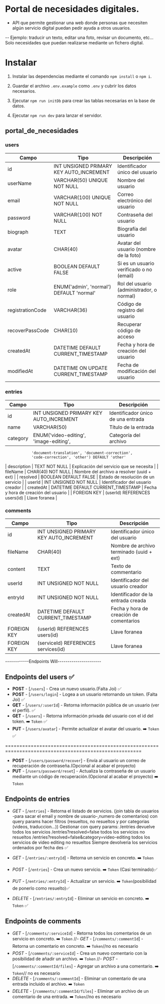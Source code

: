 # Portal de necesidades digitales.

-   API que permite gestionar una web donde personas que necesiten algún servicio digital puedan pedir ayuda a otros usuarios.

-- Ejemplo: traducir un texto, editar una foto, revisar un documento, etc… Solo necesidades que puedan realizarse mediante un fichero digital.

# Instalar

1. Instalar las dependencias mediante el comando `npm install` o `npm i`.

2. Guardar el archivo `.env.example` como `.env` y cubrir los datos necesarios.

3. Ejecutar `npm run initDb` para crear las tablas necesarias en la base de datos.

4. Ejecutar `npm run dev` para lanzar el servidor.

## portal_de_necesidades

### users

| Campo            | Tipo                                    | Descripción                              |
| ---------------- | --------------------------------------- | ---------------------------------------- |
| id               | INT UNSIGNED PRIMARY KEY AUTO_INCREMENT | Identificador único del usuario          |
| userName         | VARCHAR(50) UNIQUE NOT NULL             | Nombre del usuario                       |
| email            | VARCHAR(100) UNIQUE NOT NULL            | Correo electrónico del usuario           |
| password         | VARCHAR(100) NOT NULL                   | Contraseña del usuario                   |
| biograph         | TEXT                                    | Biografía del usuario                    |
| avatar           | CHAR(40)                                | Avatar del usuario (nombre de la foto)   |
| active           | BOOLEAN DEFAULT FALSE                   | Si es un usuario verificado o no (email) |
| role             | ENUM('admin', 'normal') DEFAULT 'normal'| Rol del usuario (administrador, o normal)|
| registrationCode | VARCHAR(36)                             | Código de registro del usuario           |
| recoverPassCode  | CHAR(10)                                | Recuperar código de acceso               |
| createdAt        | DATETIME DEFAULT CURRENT_TIMESTAMP      | Fecha y hora de creación del usuario     |
| modifiedAt       | DATETIME ON UPDATE CURRENT_TIMESTAMP    | Fecha de modificación del usuario        |

### entries

| Campo       | Tipo                                            | Descripción                                |
| ----------- | ----------------------------------------------- | ------------------------------------------ |
| id          | INT UNSIGNED PRIMARY KEY AUTO_INCREMENT         | Identificador único de una entrada         |
| name        | VARCHAR(50)                                     | Título de la entrada                       |
| category    | ENUM('video-editing', 'image-editing',          | Categoría del archivo                      |
                'document-translation', 'document-correction', 
                'code-correction', 'other') DEFAULT 'other'                             
| description | TEXT NOT NULL                                   | Explicación del servicio que se necesita   |
| fileName    | CHAR(40) NOT NULL                               | Nombre del archivo a resolver (uuid + ext) |
| resolved    | BOOLEAN DEFAULT FALSE                           | Estado de resolución de un servicio        |
| userId      | INT UNSIGNED NOT NULL                           | Identificador del usuario creador          |
| createdAt   | DATETIME DEFAULT CURRENT_TIMESTAMP              | Fecha y hora de creación del usuario       |
| FOREIGN KEY | (userId) REFERENCES users(id)                   | Llave foranea                              |

### comments

| Campo       | Tipo                                    | Descripción                              |
| ----------- | --------------------------------------- | ---------------------------------------- |
| id          | INT UNSIGNED PRIMARY KEY AUTO_INCREMENT | Identificador único del usuario          |
| fileName    | CHAR(40)                                | Nombre de archivo terminado (uuid + ext) |
| content     | TEXT                                    | Texto de commentario                     |
| userId      | INT UNSIGNED NOT NULL                   | Identificador del usuario creador        |
| entryId     | INT UNSIGNED NOT NULL                   | Identificador de la entrada creada       |
| createdAt   | DATETIME DEFAULT CURRENT_TIMESTAMP      | Fecha y hora de creación de comentarios  |
| FOREIGN KEY | (userId) REFERENCES users(id)           | Llave foranea                            |
| FOREIGN KEY | (serviceId) REFERENCES services(id)     | Llave foranea                            |

------------Endpoints Will----------------------

## Endpoints del users ✅

-   **POST** - [`/users`] - Crea un nuevo usuario.(Falta Joi) ✅
-   **POST** - [`/users/login`] - Logea a un usuario retornando un token. (Falta Joi) ✅
-   **GET** - [`/users/:userId`] - Retorna información pública de un usuario (ver el perfil). ✅
-   **GET** - [`/users`] - Retorna información privada del usuario con el id del token. ➡️ `Token` ✅
-   **PUT** - [`/users/avatar`] - Permite actualizar el avatar del usuario. ➡️ `Token` ✅

======================================================================================================

-   **POST** - [`/users/password/recover`] - Envía al usuario un correo de recuperación de contraseña.(Opcional al acabar el proyecto)
-   **PUT** - [`/users/password/reset`] - Actualiza la contraseña de un usuario mediante un código de recuperación.(Opcional al acabar el proyecto) ➡️ `Token`

## Endpoints de entries

-   _GET_ - [`/entries`] - Retorna el listado de servicios. (join tabla de usuarios -para sacar el email y nombre de usuario-,numero de comentarios) con query params hacer filtros (resueltos, no resueltos y por categorias (videos, traduccion...))
    Gestionar con query params:
    /entries devuelve todos los servicios
    /entries?resolved=false todos los servicios no resueltos
    /entries?resolved=false&category=video-editing todos los servicios de video editing no resueltos
    Siempre devolveria los servicios ordenados por fecha des ✅

-   _GET_ - [`/entries/:entryId`] - Retorna un servicio en concreto. ➡️ `Token`
-   _POST_ - [`/entries`] - Crea un nuevo servicio. ➡️ `Token` (Casi terminado)✅
-   _PUT_ - [`/entries/:entryId`] - Actualizar un servicio. ➡️ `Token`(posibilidad de ponerlo como resuelto)✅
-   _DELETE_ - [`/entries/:entryId`] - Eliminar un servicio en concreto. ➡️ `Token` ✅

## Endpoints de comments

-   _GET_ - [`/comments/:serviceId`] - Retorna todos los comentarios de un servicio en concreto. ➡️ `Token`
    //- _GET_ - [`/comments/:commentId`] - Retorna un comentario en concreto. ➡️ `Token`//no es necesario
-   _POST_ - [`/comments/:serviceId`] - Crea un nuevo comentario con la posibilidad de añadir un archivo. ➡️ `Token`
    //- _POST_ - [`/comments/:commentId/files`] - Agregar un archivo a una comentario. ➡️ `Token`// no es necesario
-   _DELETE_ - [`/comments/:commentId`] - Eliminar un comentario de una entrada incluido el archivo. ➡️ `Token`
-   _DELETE_ - [`/comments/:commentId/files`] - Eliminar un archivo de un comentario de una entrada. ➡️ `Token`//no es necesario
